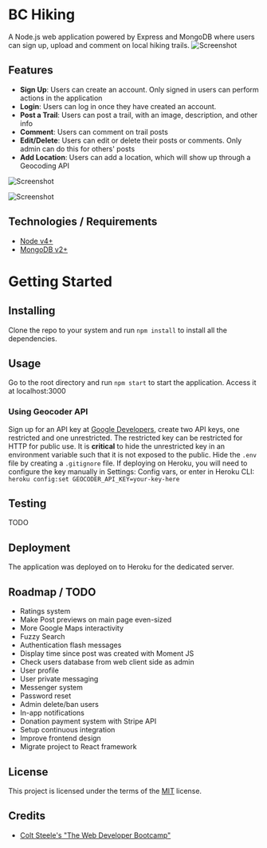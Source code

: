 # BC Hiking
A Node.js web application powered by Express and MongoDB where users can sign up, upload and comment on local hiking trails.
![Screenshot](https://i.imgur.com/UpEgSVD.png)

## Features
- **Sign Up**: Users can create an account. Only signed in users can perform actions in the application
- **Login**: Users can log in once they have created an account.
- **Post a Trail**: Users can post a trail, with an image, description, and other info
- **Comment**: Users can comment on trail posts
- **Edit/Delete**: Users can edit or delete their posts or comments. Only admin can do this for others' posts
- **Add Location**: Users can add a location, which will show up through a Geocoding API


![Screenshot](https://i.imgur.com/o1ZMXPp.png)

![Screenshot](https://i.imgur.com/gafyBCS.png)

## Technologies / Requirements
- [Node v4+](https://nodejs.org/en/)
- [MongoDB v2+](https://www.mongodb.com/)

# Getting Started

## Installing
Clone the repo to your system and run ``npm install`` to install all the dependencies.

## Usage
Go to the root directory and run ``npm start`` to start the application.
Access it at localhost:3000

### Using Geocoder API
Sign up for an API key at [Google Developers](https://developers.google.com/maps/web/), create two API keys, one restricted and one unrestricted. The restricted key can be restricted for HTTP for public use. It is **critical** to hide the unrestricted key in an environment variable such that it is not exposed to the public. Hide the ``.env`` file by creating a ``.gitignore`` file. If deploying on Heroku, you will need to configure the key manually in Settings: Config vars, or enter in Heroku CLI: `` heroku config:set GEOCODER_API_KEY=your-key-here ``

## Testing
TODO

## Deployment
The application was deployed on to Heroku for the dedicated server.

## Roadmap / TODO
- Ratings system
- Make Post previews on main page even-sized
- More Google Maps interactivity
- Fuzzy Search
- Authentication flash messages 
- Display time since post was created with Moment JS
- Check users database from web client side as admin
- User profile
- User private messaging
- Messenger system
- Password reset 
- Admin delete/ban users
- In-app notifications
- Donation payment system with Stripe API
- Setup continuous integration
- Improve frontend design
- Migrate project to React framework

## License
This project is licensed under the terms of the [MIT](https://github.com/park-jsdev/bc-hiking/blob/master/LICENSE) license. 

## Credits
- [Colt Steele's "The Web Developer Bootcamp"](https://www.udemy.com/course/the-web-developer-bootcamp/)
